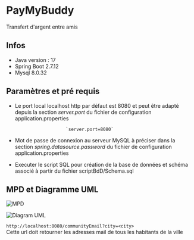 # PayMyBuddy

Transfert d'argent entre amis

## Infos
- Java version : 17
- Spring Boot 2.7.12
- Mysql 8.0.32 

## Paramètres et pré requis

- Le port local localhost http par défaut est 8080 et peut être adapté depuis la section *server.port* du fichier de configuration application.properties

                         `server.port=8080`
- Mot de passe de connexion au serveur MySQL à préciser dans la section *spring.datasource.password*  du fichier de configuration application.properties

- Executer le script SQL pour création de la base de données et schéma associé à partir du fichier scriptBdD/Schema.sql

## MPD et Diagramme UML
![MPD](/src/main/resources/static.images/MPD.png)

![Diagram UML](/src/main/resources/static.images/Class.png)

`http://localhost:8080/communityEmail?city=<city>`  
Cette url doit retourner les adresses mail de tous les habitants de la ville